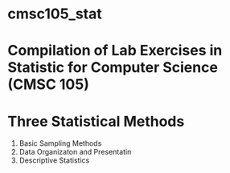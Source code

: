 # cmsc105_stat

# Compilation of Lab Exercises in Statistic for Computer Science (CMSC 105)
# Three Statistical Methods

1. Basic Sampling Methods
2. Data Organizaton and Presentatin
3. Descriptive Statistics
